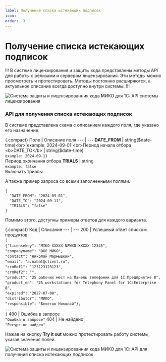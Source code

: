 ```yaml
---
label: Получение списка истекающих подписок
icon: 
order: -3
---
```

# Получение списка истекающих подписок

!!!
В системе лицензирования и защиты кода представлены методы API для работы с релизами и сервером лицензирования. Эти методы можно просмотреть и протестировать. Методы постоянно расширяются, а актуальное описание всегда доступно внутри системы.
!!!

<img class="miko-shadow img-zoomable"  
src="/assets/licensing-system-API/getting-expiring-subscriptions-API/getting-expiring-subscriptions-API_1.png"
data-original="/assets/licensing-system-API/getting-expiring-subscriptions-API/getting-expiring-subscriptions-API_1.png"
srcset="/assets/licensing-system-API/getting-expiring-subscriptions-API/getting-expiring-subscriptions-API_1_prev.png 1x, /assets/licensing-system-API/getting-expiring-subscriptions-API/getting-expiring-subscriptions-API_1.png 2x"
alt="Система защиты и лицензированния кода МИКО для 1С: API системы лицензирования"
/>

### API для получения списка истекающих подписок

В системе представлена схема с описанием каждого поля, где указано его назначение.

{.compact}
Поле | Описание поля
--- | ---
<b>DATE_FROM</b> | string($date-time)<br>`example: 2024-09-01`<br>Период начала отбора
<b>DATE_TO</b> | string($date-time)<br>`example: 2024-09-11`<br>Период окончания отбора
<b>TRIALS</b> | string<br>`example: false`<br>Включать триалы

А также пример запроса со всеми заполненными полями.

``` Example Value
{
  "DATE_FROM": "2024-09-01",
  "DATE_TO": "2024-09-11",
  "TRIALS": "false"
}
```

Помимо этого, доступны примеры ответов для каждого варианта.

{.compact}
Код | Описание
--- | ---
200 | Успешный ответ списком продуктов<br>`[`<br>`{"licensekey": "MIKO-XXXXX-NFWXD-XXXXX-12345",`<br>`"companyname": "OOO МИКО",`<br>`"contact": "Николай Мармышкин",`<br>`"email": "a.nabat@client.ru",`<br>`"crmRef1": "123123123123",`<br>`"crmRef2": "",`<br>`"product": "25 рабочих мест на Панель телефонии для 1С:Предприятие 8",`<br>`"product_en": "25 workstations for Telephony Panel for 1C:Enterprise 8",`<br>`"expired": "2027-07-08",`<br>`"distributor": "МИКО",`<br>`"responsible": "Бекетов Николай"},`<br>`...`<br>`]`
400 | Ошибка в запросе<br>`"Ошибка в запросе"`
404 | Не найдено<br>`"Ресурс не найден"`

Нажав на кнопку **Try it out** можно протестировать работу системы, указав значения полей.

<img class="miko-shadow img-zoomable"  
src="/assets/licensing-system-API/getting-expiring-subscriptions-API/getting-expiring-subscriptions-API_2.png"
data-original="/assets/licensing-system-API/getting-expiring-subscriptions-API/getting-expiring-subscriptions-API_2.png"
srcset="/assets/licensing-system-API/getting-expiring-subscriptions-API/getting-expiring-subscriptions-API_2_prev.png 1x, /assets/licensing-system-API/getting-expiring-subscriptions-API/getting-expiring-subscriptions-API_2.png 2x"
alt="Система защиты и лицензированния кода МИКО для 1С: API для получения списка истекающих подписок"
/>